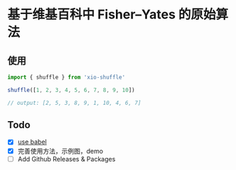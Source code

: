 # 基于维基百科中 Fisher–Yates 的原始算法

## 使用

```javascript
import { shuffle } from 'xio-shuffle'

shuffle([1, 2, 3, 4, 5, 6, 7, 8, 9, 10])

// output: [2, 5, 3, 8, 9, 1, 10, 4, 6, 7]
```

## Todo

- [x] [use babel](https://rollupjs.org/guide/en/#babel)
- [x] 完善使用方法，示例图，demo
- [ ] Add Github Releases & Packages
